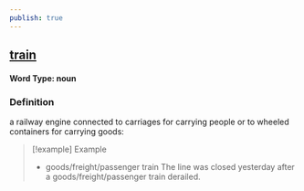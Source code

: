 ```yaml
---
publish: true
---
```

## [train](https://dictionary.cambridge.org/dictionary/english/train)

#### Word Type: noun
### Definition
a railway engine connected to carriages for carrying people or to wheeled containers for carrying goods:

>[!example] Example
> - goods/freight/passenger train The line was closed yesterday after a goods/freight/passenger train derailed.
